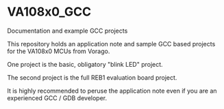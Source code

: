 # VA108x0_GCC
Documentation and example GCC projects 

This repository holds an application note and sample GCC based projects for the VA108x0 MCUs from Vorago.  

One project is the basic, obligatory "blink LED" project.  

The second project is the full REB1 evaluation board project.  

It is highly recommended to peruse the application note even if you are an experienced GCC / GDB developer.  
